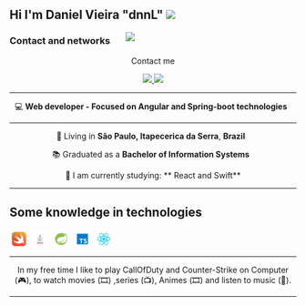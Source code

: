 <h2>Hi I'm Daniel Vieira "dnnL" <img src="https://media.giphy.com/media/12oufCB0MyZ1Go/giphy.gif" width="50"></h2>

<img align='right' src="https://media.giphy.com/media/M9gbBd9nbDrOTu1Mqx/giphy.gif" width="300">

### Contact and networks
<p align="center">
  Contact me
</p>

<p align="center">
  <a
    href="mailto:contato@danielvieira.com" 
    alt="Gmail"
    target="blank"
  >
    <img src="https://img.shields.io/badge/-Gmail-red?style=flat&logo=Gmail&logoColor=white" />
    
  </a>
   <a
    href="linkedin.danielvieira.dev" 
    alt="LinkedIn"
    target="blank"
  >
    <img src="https://img.shields.io/badge/-Linkedin-blue?style=flat&logo=Linkedin&logoColor=white" />
  </a>
  
</p>

---

<p align="center">
  💻 <b>Web developer - Focused on Angular and Spring-boot technologies </b> &nbsp;
</p>

---

<p align="center">
  📌 Living in <b>São Paulo, Itapecerica da Serra</b>, <b>Brazil</b> &nbsp;
</p>

<p align="center">
  📚 Graduated as a <b>Bachelor of Information Systems</b> &nbsp;
</p>

<p align="center">
  🌱 I am currently studying: ** React and Swift**
</p>

---

## Some knowledge in technologies

<div>
<img alt="swift" src=".github/Swift.png" width="5%" style="vertical-align:top; margin:4px">
<img alt="java" src=".github/Java.jpg" width="5%" style="vertical-align:top; margin:4px">
<img alt="spring-boot" src=".github/SpringBoot.png" width="5%" style="vertical-align:top; margin:4px">
<img alt="typescript" src=".github/Typescript.svg" width="5%" style="vertical-align:top; margin:4px">
<img alt="typescript" src=".github/react.png" width="5%" style="vertical-align:top; margin:4px">
</div>

---

<p align="center">In my free time I like to play CallOfDuty and Counter-Strike on Computer (🎮), to watch movies (🎞️) ,series (📺), Animes (🎞️) and listen to music (🎵).</p>

---

